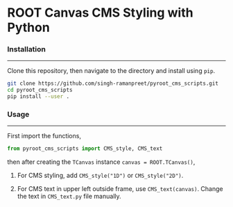 # ROOT Canvas CMS Styling with Python

### Installation
----------------
Clone this repository, then navigate to the directory and install using `pip`.
```bash
git clone https://github.com/singh-ramanpreet/pyroot_cms_scripts.git
cd pyroot_cms_scripts
pip install --user .
```

### Usage
---------
First import the functions,
```python
from pyroot_cms_scripts import CMS_style, CMS_text
```
then after creating the `TCanvas` instance `canvas = ROOT.TCanvas()`,

1. For CMS styling,
add `CMS_style("1D")` or `CMS_style("2D")`.

2. For CMS text in upper left outside frame, use `CMS_text(canvas)`. Change the text in `CMS_text.py` file manually.

